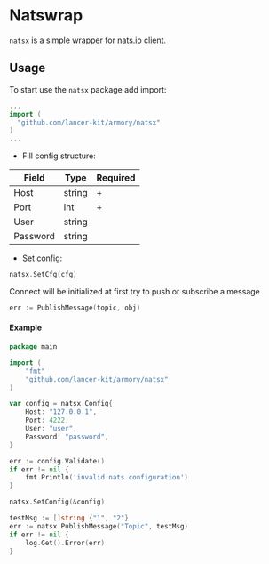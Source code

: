 # Natswrap

`natsx` is a  simple wrapper for [nats.io](nats-io/go-nats) client. 

## Usage 

To start use the `natsx` package add import:

``` go
...
import (
  "github.com/lancer-kit/armory/natsx"
)
...
```

- Fill config structure:

| Field | Type | Required |
| ----- | ---- | ---- |
| Host | string | + |
| Port | int | + |
| User | string |   |
| Password | string |

- Set config: 

``` go
natsx.SetCfg(cfg)
```

Connect will be initialized at first try to push or subscribe a message
``` go
err := PublishMessage(topic, obj)
```

#### Example

``` go
package main

import (
    "fmt"
    "github.com/lancer-kit/armory/natsx"
)

var config = natsx.Config{
    Host: "127.0.0.1",
    Port: 4222,
    User: "user",
    Password: "password",  
}

err := config.Validate()
if err != nil {
    fmt.Println('invalid nats configuration')
}

natsx.SetConfig(&config)

testMsg := []string {"1", "2"}
err := natsx.PublishMessage("Topic", testMsg)
if err != nil {
    log.Get().Error(err)
}

```

